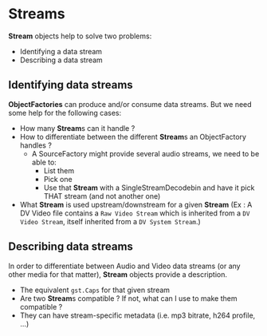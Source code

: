 # Streams

**Stream** objects help to solve two problems:

-   Identifying a data stream
-   Describing a data stream

## Identifying data streams

**ObjectFactories** can produce and/or consume data streams. But we need
some help for the following cases:

-   How many **Stream**s can it handle ?
-   How to differentiate between the different **Stream**s an
    ObjectFactory handles ?
    -   A SourceFactory might provide several audio streams, we need to
        be able to:
        -   List them
        -   Pick one
        -   Use that **Stream** with a SingleStreamDecodebin and have it
            pick THAT stream (and not another one)
-   What **Stream** is used upstream/downstream for a given **Stream**
    (Ex : A DV Video file contains a `Raw Video Stream` which is
    inherited from a `DV Video Stream`, itself inherited from a
    `DV System Stream`.)

## Describing data streams

In order to differentiate between Audio and Video data streams (or any
other media for that matter), **Stream** objects provide a description.

-   The equivalent `gst.Caps` for that given stream
-   Are two **Stream**s compatible ? If not, what can I use to make them
    compatible ?
-   They can have stream-specific metadata (i.e. mp3 bitrate, h264
    profile, ...)
